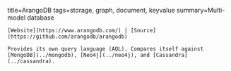 title=ArangoDB
tags=storage, graph, document, keyvalue
summary=Multi-model database
~~~~~~
[Website](https://www.arangodb.com/) | [Source](https://github.com/arangodb/arangodb)

Provides its own query language (AQL). Compares itself against [MongoDB](../mongodb), [Neo4j](../neo4j), and [Cassandra](../cassandra).

